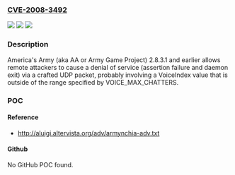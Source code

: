 ### [CVE-2008-3492](https://cve.mitre.org/cgi-bin/cvename.cgi?name=CVE-2008-3492)
![](https://img.shields.io/static/v1?label=Product&message=n%2Fa&color=blue)
![](https://img.shields.io/static/v1?label=Version&message=n%2Fa&color=blue)
![](https://img.shields.io/static/v1?label=Vulnerability&message=n%2Fa&color=brighgreen)

### Description

America's Army (aka AA or Army Game Project) 2.8.3.1 and earlier allows remote attackers to cause a denial of service (assertion failure and daemon exit) via a crafted UDP packet, probably involving a VoiceIndex value that is outside of the range specified by VOICE_MAX_CHATTERS.

### POC

#### Reference
- http://aluigi.altervista.org/adv/armynchia-adv.txt

#### Github
No GitHub POC found.


